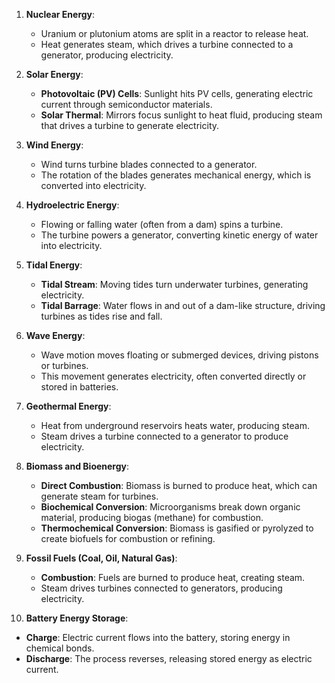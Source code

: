 1. **Nuclear Energy**:
   - Uranium or plutonium atoms are split in a reactor to release heat.
   - Heat generates steam, which drives a turbine connected to a generator, producing electricity.

2. **Solar Energy**:
   - **Photovoltaic (PV) Cells**: Sunlight hits PV cells, generating electric current through semiconductor materials.
   - **Solar Thermal**: Mirrors focus sunlight to heat fluid, producing steam that drives a turbine to generate electricity.

3. **Wind Energy**:
   - Wind turns turbine blades connected to a generator.
   - The rotation of the blades generates mechanical energy, which is converted into electricity.

4. **Hydroelectric Energy**:
   - Flowing or falling water (often from a dam) spins a turbine.
   - The turbine powers a generator, converting kinetic energy of water into electricity.

5. **Tidal Energy**:
   - **Tidal Stream**: Moving tides turn underwater turbines, generating electricity.
   - **Tidal Barrage**: Water flows in and out of a dam-like structure, driving turbines as tides rise and fall.

6. **Wave Energy**:
   - Wave motion moves floating or submerged devices, driving pistons or turbines.
   - This movement generates electricity, often converted directly or stored in batteries.

7. **Geothermal Energy**:
   - Heat from underground reservoirs heats water, producing steam.
   - Steam drives a turbine connected to a generator to produce electricity.

8. **Biomass and Bioenergy**:
   - **Direct Combustion**: Biomass is burned to produce heat, which can generate steam for turbines.
   - **Biochemical Conversion**: Microorganisms break down organic material, producing biogas (methane) for combustion.
   - **Thermochemical Conversion**: Biomass is gasified or pyrolyzed to create biofuels for combustion or refining.

9. **Fossil Fuels (Coal, Oil, Natural Gas)**:
   - **Combustion**: Fuels are burned to produce heat, creating steam.
   - Steam drives turbines connected to generators, producing electricity.

10. **Battery Energy Storage**:
   - **Charge**: Electric current flows into the battery, storing energy in chemical bonds.
   - **Discharge**: The process reverses, releasing stored energy as electric current.